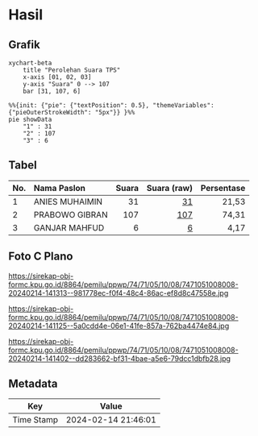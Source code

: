 # Hasil

## Grafik

```mermaid
xychart-beta
    title "Perolehan Suara TPS"
    x-axis [01, 02, 03]
    y-axis "Suara" 0 --> 107
    bar [31, 107, 6]
```

```mermaid
%%{init: {"pie": {"textPosition": 0.5}, "themeVariables": {"pieOuterStrokeWidth": "5px"}} }%%
pie showData
    "1" : 31
    "2" : 107
    "3" : 6
```

## Tabel

| No. | Nama Paslon    | Suara | Suara (raw) | Persentase |
|:--- |:-------------- | -----:| -----------:| ----------:|
| 1   | ANIES MUHAIMIN | 31    | [31][p-1]   | 21,53      |
| 2   | PRABOWO GIBRAN | 107   | [107][p-2]  | 74,31      |
| 3   | GANJAR MAHFUD  | 6     | [6][p-3]    | 4,17       |


[p-1]: https://github.com/gigit-pemilu/pemilu-2024-74-sulawesi-tenggara/blob/main/pilpres/hitung-suara/sub/74-sulawesi-tenggara/sub/71-kota-kendari/sub/05-kendari-barat/sub/1008-dapu-dapura/sub/008-tps/sub/paslon-1.txt
[p-2]: https://github.com/gigit-pemilu/pemilu-2024-74-sulawesi-tenggara/blob/main/pilpres/hitung-suara/sub/74-sulawesi-tenggara/sub/71-kota-kendari/sub/05-kendari-barat/sub/1008-dapu-dapura/sub/008-tps/sub/paslon-2.txt
[p-3]: https://github.com/gigit-pemilu/pemilu-2024-74-sulawesi-tenggara/blob/main/pilpres/hitung-suara/sub/74-sulawesi-tenggara/sub/71-kota-kendari/sub/05-kendari-barat/sub/1008-dapu-dapura/sub/008-tps/sub/paslon-3.txt

## Foto C Plano

https://sirekap-obj-formc.kpu.go.id/8864/pemilu/ppwp/74/71/05/10/08/7471051008008-20240214-141313--981778ec-f0f4-48c4-86ac-ef8d8c47558e.jpg

https://sirekap-obj-formc.kpu.go.id/8864/pemilu/ppwp/74/71/05/10/08/7471051008008-20240214-141125--5a0cdd4e-06e1-41fe-857a-762ba4474e84.jpg

https://sirekap-obj-formc.kpu.go.id/8864/pemilu/ppwp/74/71/05/10/08/7471051008008-20240214-141402--dd283662-bf31-4bae-a5e6-79dcc1dbfb28.jpg


## Metadata

| Key        | Value               |
| ---------- | ------------------- |
| Time Stamp | 2024-02-14 21:46:01 |



